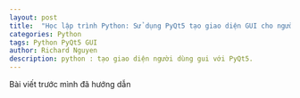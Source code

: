 ```yaml
---
layout: post
title:  "Học lập trình Python: Sử dụng PyQt5 tạo giao diện GUI cho người dùng - Phần 2"
categories: Python
tags: Python PyQt5 GUI
author: Richard Nguyen
description: python : tạo giao diện người dùng gui với PyQt5.
---
```


Bài viết trước mình đã hướng dẫn 